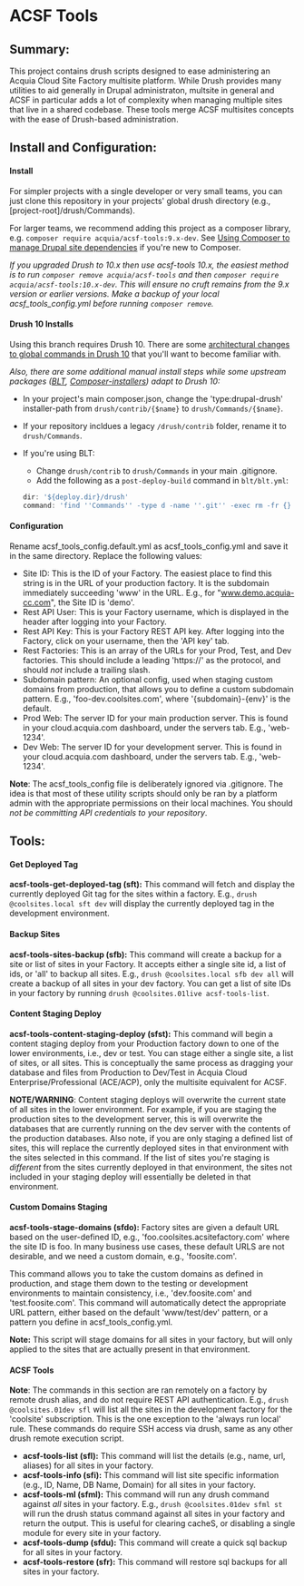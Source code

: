 # ACSF Tools

## Summary:

This project contains drush scripts designed to ease administering an Acquia Cloud Site Factory multisite
platform. While Drush provides many utilities to aid generally in Drupal administraton, multsite in general and ACSF in
particular adds a lot of complexity when managing multiple sites that live in a shared codebase. These tools merge
ACSF multisites concepts with the ease of Drush-based administration.

## Install and Configuration:

#### Install

For simpler projects with a single developer or very small teams, you can just clone this repository in your projects' global drush
directory (e.g., [project-root]/drush/Commands).

For larger teams, we recommend adding this project as a composer library, e.g. `composer require acquia/acsf-tools:9.x-dev`. See [Using Composer to manage Drupal site dependencies](https://www.drupal.org/node/2718229) if you're new to Composer.

_If you upgraded Drush to 10.x then use acsf-tools 10.x, the easiest method is to run `composer remove acquia/acsf-tools` and then `composer require acquia/acsf-tools:10.x-dev`. This will ensure no cruft remains from the 9.x version or earlier versions. Make a backup of your local acsf_tools_config.yml before running `composer remove`._

#### Drush 10 Installs

Using this branch requires Drush 10. There are some [architectural changes to global commands in Drush 10](http://docs.drush.org/en/master/commands/#global-drush-commands) that you'll want to become familiar with.

_Also, there are some additional manual install steps while some upstream packages ([BLT](https://github.com/acquia/blt/tree/11.x), [Composer-installers](https://github.com/composer/installers)) adapt to Drush 10:_

* In your project's main composer.json, change the 'type:drupal-drush' installer-path from `drush/contrib/{$name}` to `drush/Commands/{$name}`.
* If your repository incldues a legacy `/drush/contrib` folder, rename it to `drush/Commands`.
* If you're using BLT:
  * Change `drush/contrib` to `drush/Commands` in your main .gitignore.
  * Add the following as a `post-deploy-build` command in `blt/blt.yml`:

  ```javascript
  dir: '${deploy.dir}/drush'
  command: 'find ''Commands'' -type d -name ''.git'' -exec rm -fr {} +'
  ```

#### Configuration

Rename acsf_tools_config.default.yml as acsf_tools_config.yml and save it in the same directory. Replace the following
values:

* Site ID: This is the ID of your Factory. The easiest place to find this string is in the URL of your production factory. It is the subdomain immediately succeeding 'www' in the URL. E.g., for "www.demo.acquia-cc.com", the Site ID is 'demo'.
* Rest API User: This is your Factory username, which is displayed in the header after logging into your Factory.
* Rest API Key: This is your Factory REST API key. After logging into the Factory, click on your username, then the
'API key' tab.
* Rest Factories: This is an array of the URLs for your Prod, Test, and Dev factories. This should include a leading 'https://' as the protocol, and should _not_ include a trailing slash.
* Subdomain pattern: An optional config, used when staging custom domains from production, that allows you to define
a custom subdomain pattern. E.g., 'foo-dev.coolsites.com', where '{subdomain}-{env}' is the default.
* Prod Web: The server ID for your main production server. This is found in your cloud.acquia.com dashboard, under the servers tab. E.g., 'web-1234'.
* Dev Web: The server ID for your development server. This is found in your cloud.acquia.com dashboard, under the servers tab. E.g., 'web-1234'.

**Note**: The acsf_tools_config file is deliberately ignored via .gitignore. The idea is that most of these utility
scripts should only be ran by a platform admin with the appropriate permissions on their local machines. You should
_not be committing API credentials to your repository_.

## Tools:

#### Get Deployed Tag

__acsf-tools-get-deployed-tag (sft):__ This command will fetch and display the currently deployed Git tag for the sites
within a factory. E.g., `drush @coolsites.local sft dev` will display the currently deployed tag in the development
environment.

#### Backup Sites

__acsf-tools-sites-backup (sfb):__ This command will create a backup for a site or list of sites in your Factory. It
accepts either a single site id, a list of ids, or 'all' to backup all sites. E.g., `drush @coolsites.local sfb dev all`
will create a backup of all sites in your dev factory. You can get a list of site IDs in your factory by running
`drush @coolsites.01live acsf-tools-list`.

#### Content Staging Deploy

__acsf-tools-content-staging-deploy (sfst):__ This command will begin a content staging deploy from your Production
factory down to one of the lower environments, i.e., dev or test. You can stage either a single site, a list of sites,
or all sites. This is conceptually the same process as dragging your database and files from Production to Dev/Test in
Acquia Cloud Enterprise/Professional (ACE/ACP), only the multisite equivalent for ACSF.

**NOTE/WARNING**: Content staging deploys will overwrite the current state of all sites in the lower environment. For
example, if you are staging the production sites to the development server, this is will overwrite the databases that
are currently running on the dev server with the contents of the production databases. Also note, if you are only
staging a defined list of sites, this will replace the currently deployed sites in that environment with the sites
selected in this command. If the list of sites you're staging is _different_ from the sites currently deployed in
that environment, the sites not included in your staging deploy will essentially be deleted in that environment.

#### Custom Domains Staging

__acsf-tools-stage-domains (sfdo):__ Factory sites are given a default URL based on the user-defined ID, e.g.,
'foo.coolsites.acsitefactory.com' where the site ID is foo. In many business use cases, these default URLS are not
desirable, and we need a custom domain, e.g., 'foosite.com'.

This command allows you to take the custom domains as defined in production, and stage them down to the testing or
development environments to maintain consistency, i.e., 'dev.foosite.com' and 'test.foosite.com'. This command will
automatically detect the appropriate URL pattern, either based on the default 'www/test/dev' pattern, or a pattern you
define in acsf_tools_config.yml.

**Note:** This script will stage domains for all sites in your factory, but will only applied to the sites that are
actually present in that environment.

#### ACSF Tools

**Note**: The commands in this section are ran remotely on a factory by remote drush alias, and do not require REST API
authentication. E.g., `drush @coolsites.01dev sfl` will list all the sites in the development factory for the 'coolsite'
subscription. This is the one exception to the 'always run local' rule. These commands do require SSH access via drush,
same as any other drush remote execution script.

* __acsf-tools-list (sfl):__ This command will list the details (e.g., name, url, aliases) for all sites in your
factory.
* __acsf-tools-info (sfi):__ This command will list site specific information (e.g., ID, Name, DB Name, Domain) for all sites in your factory.
* __acsf-tools-ml (sfml):__ This command will run any drush command against *all* sites in your factory. E.g.,
`drush @coolsites.01dev sfml st` will run the drush status command against all sites in your factory and return the
output. This is useful for clearing cacheS, or disabling a single module for every site in your factory.
* __acsf-tools-dump (sfdu):__ This command will create a quick sql backup for all sites in your factory.
* __acsf-tools-restore (sfr):__ This command will restore sql backups for all sites in your factory.





